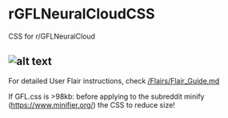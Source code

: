 # rGFLNeuralCloudCSS
CSS for r/GFLNeuralCloud

![alt text](https://github.com/FrontlineSubreddits/rNeuralCloudCSS/blob/master/assets/Logo2.png "Girls Frontline: Neural Cloud")
-----------------------------

For detailed User Flair instructions, check [/Flairs/Flair_Guide.md](https://github.com/ad3z10/rGFLCSS/blob/1e5e61180344d24a2aff47261f631dc468191d35/Flairs/Flair_Guide.md)

If GFL.css is >98kb: before applying to the subreddit minify (https://www.minifier.org/) the CSS to reduce size!
